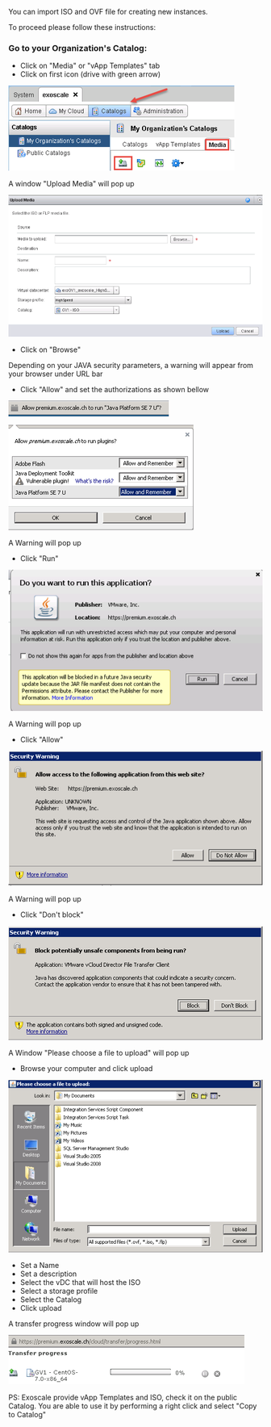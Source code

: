 You can import ISO and OVF file for creating new instances. 

To proceed please follow these instructions:


### Go to your Organization's Catalog:

* Click on "Media" or "vApp Templates" tab
* Click on first icon (drive with green arrow)

![Organization's Catalog](img/organization_catalog.png)

A window "Upload Media" will pop up 

![Upload Media](img/Upload_media.png)

* Click on "Browse"

Depending on your JAVA security parameters, a warning will appear from your browser under URL bar

* Click "Allow" and set the authorizations as shown bellow

![JAVA authorizations1](img/Java_authorisation1.png)

![JAVA authorizations2](img/Java_authorisation2.png)

A Warning will pop up

* Click "Run"

![JAVA authorizations3](img/Java_authorisation3.png)


A Warning will pop up

* Click "Allow"

![JAVA authorizations4](img/Java_authorisation4.png)


A Warning will pop up

* Click "Don't block"

![JAVA authorizations5](img/Java_authorisation5.png)

A Window "Please choose a file to upload" will pop up

* Browse your computer and click upload

![Upload browsing](img/Upload_browsing.png)


* Set a Name
* Set a description
* Select the vDC that will host the ISO
* Select a storage profile
* Select the Catalog
* Click upload

A transfer progress window will pop up

![transfer window](img/Transfer_progress.png)

PS: Exoscale provide vApp Templates and ISO, check it on the public Catalog. You are able to use it by performing a right click and select "Copy to Catalog"
